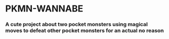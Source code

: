 # PKMN-WANNABE

### A cute project about two pocket monsters using magical moves to defeat other pocket monsters for an actual no reason